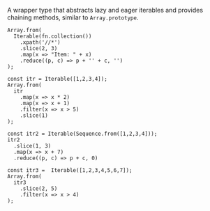 A wrapper type that abstracts lazy and eager iterables and provides chaining methods, similar to `Array.prototype`.

```
Array.from(
  Iterable(fn.collection())
    .xpath('//*')
    .slice(2, 3)
    .map(x => "Item: " + x)
    .reduce((p, c) => p + '' + c, '')
);

const itr = Iterable([1,2,3,4]);
Array.from(
  itr
    .map(x => x * 2)
    .map(x => x + 1)
    .filter(x => x > 5)
    .slice(1)
);

const itr2 = Iterable(Sequence.from([1,2,3,4]));
itr2
  .slice(1, 3)
  .map(x => x + 7)
  .reduce((p, c) => p + c, 0)

const itr3 =  Iterable([1,2,3,4,5,6,7]);
Array.from(
  itr3
    .slice(2, 5)
    .filter(x => x > 4)
);
```
